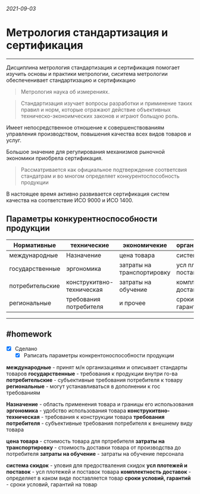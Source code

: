 *2021-09-03*

# Метрология стандартизация и сертификация
---

Дисциплина метрология стандартизация и сертификация помогает изучить основы и практики метрологии, сиситема метрологии обеспеченивает стандартизацию и сертификацию

>Метрология наука об измерениях.

>Стандартизация изучает вопросы разработки и приминение таких правил и норм, которые отражают действие объективных техническо-эконоимческих законов и играют больщую роль.

Имеет непосредственное отношение к совершенствованиям управления производством, повышения качества всех видов товаров и услуг.

Большое значение для регулирования механизмов рыночной экономики приобрела сертификация.

>Рассматривается как официальное подтверждение соответсвия стандатрам и во многом определяет конкурентоспособность продукции

В настоящее время активно развивается сертификация систем качества на соответствие ИСО 9000 и ИСО 1400.

## Параметры конкурентноспособности продукции

| Нормативные     | технические               | экономичекие               | организационные         |
| --------------- | ------------------------- | -------------------------- | ----------------------- |
| международные   | Назначение                | цена товара                | система  скидок         |
| государственные | эргономика                | затраты на транспортировку | усл платежей и поставок |
| потребительские | конструкитвно-техническая | затраты на обучение        | комплектность доставок  |
| региональные    | требования потребителя    | и прочее                   | сроки условий, гарантий |

---

##    #homework 

- [x]  Сделано
	- [x]  Раписать параметры конкрентоноспособности продукции

**международные** - принят м/н организациями и описывает стандарты товаров
**государственные** - требования к продукции внутри го-ва
**потребительские** - субъективные требования потребителя к товару
**региональные** - могут устанавливаться в дополнении к гос требованиям

**Назначение** - область применения товара и границы его использования
**эргономика** - удобство использования товара
**конструкитвно-техническая** - требования к конструкции товара
**требования потребителя** - субъективные требования потребителя к внешнему виду товара

**цена товара** - стоимость товара для пртребителя
**затраты на транспортировку** - стоимость доставки товара от производства до потребителя
**затраты на обучение** - затраты на обучение персонала

**система  скидок** - уловия для предостваления скидок
**усл плотежей и поставок** - усл плотежей и поставок товара
**комплектность доставок** - определяет в каком виде поставляется товар
**сроки условий, гарантий** - сроки условий, гарантий на товар